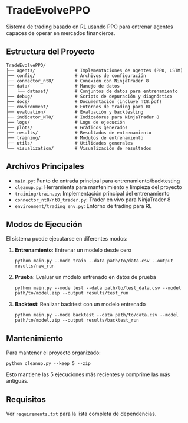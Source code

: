 # TradeEvolvePPO

Sistema de trading basado en RL usando PPO para entrenar agentes capaces de operar en mercados financieros.

## Estructura del Proyecto

```
TradeEvolvePPO/
├── agents/               # Implementaciones de agentes (PPO, LSTM)
├── config/               # Archivos de configuración
├── connector_nt8/        # Conexión con NinjaTrader 8
├── data/                 # Manejo de datos
│   └── dataset/          # Conjuntos de datos para entrenamiento
├── debug/                # Scripts de depuración y diagnóstico
├── docs/                 # Documentación (incluye nt8.pdf)
├── environment/          # Entornos de trading para RL
├── evaluation/           # Evaluación y backtesting
├── indicator_NT8/        # Indicadores para NinjaTrader 8
├── logs/                 # Logs de ejecución
├── plots/                # Gráficos generados
├── results/              # Resultados de entrenamiento
├── training/             # Módulos de entrenamiento
├── utils/                # Utilidades generales
└── visualization/        # Visualización de resultados
```

## Archivos Principales

- `main.py`: Punto de entrada principal para entrenamiento/backtesting
- `cleanup.py`: Herramienta para mantenimiento y limpieza del proyecto
- `training/train.py`: Implementación principal del entrenamiento
- `connector_nt8/nt8_trader.py`: Trader en vivo para NinjaTrader 8
- `environment/trading_env.py`: Entorno de trading para RL

## Modos de Ejecución

El sistema puede ejecutarse en diferentes modos:

1. **Entrenamiento**: Entrenar un modelo desde cero
   ```
   python main.py --mode train --data path/to/data.csv --output results/new_run
   ```

2. **Prueba**: Evaluar un modelo entrenado en datos de prueba
   ```
   python main.py --mode test --data path/to/test_data.csv --model path/to/model.zip --output results/test_run
   ```

3. **Backtest**: Realizar backtest con un modelo entrenado
   ```
   python main.py --mode backtest --data path/to/data.csv --model path/to/model.zip --output results/backtest_run
   ```

## Mantenimiento

Para mantener el proyecto organizado:

```
python cleanup.py --keep 5 --zip
```

Esto mantiene las 5 ejecuciones más recientes y comprime las más antiguas.

## Requisitos

Ver `requirements.txt` para la lista completa de dependencias.
